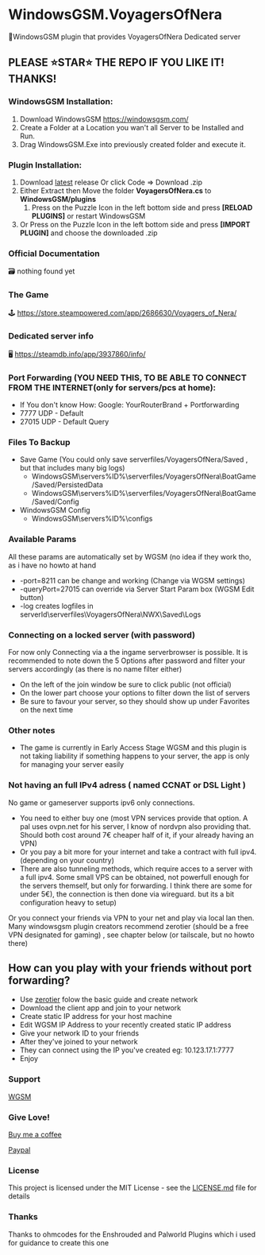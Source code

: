 # WindowsGSM.VoyagersOfNera
🧩WindowsGSM plugin that provides VoyagersOfNera Dedicated server

## PLEASE ⭐STAR⭐ THE REPO IF YOU LIKE IT! THANKS!

### WindowsGSM Installation: 
1. Download  WindowsGSM https://windowsgsm.com/ 
2. Create a Folder at a Location you wan't all Server to be Installed and Run.
3. Drag WindowsGSM.Exe into previously created folder and execute it.

### Plugin Installation:
1. Download [latest](https://https://github.com/Raziel7893/WindowsGSM.VoyagersOfNera/releases/latest) release
   Or click Code => Download .zip
3. Either Extract then Move the folder **VoyagersOfNera.cs** to **WindowsGSM/plugins** 
    1. Press on the Puzzle Icon in the left bottom side and press **[RELOAD PLUGINS]** or restart WindowsGSM
4. Or Press on the Puzzle Icon in the left bottom side and press **[IMPORT PLUGIN]** and choose the downloaded .zip

### Official Documentation
🗃️ nothing found yet

### The Game
🕹️ https://store.steampowered.com/app/2686630/Voyagers_of_Nera/

### Dedicated server info
🖥️ https://steamdb.info/app/3937860/info/

### Port Forwarding (YOU NEED THIS, TO BE ABLE TO CONNECT FROM THE INTERNET(only for servers/pcs at home):
- If You don't know How: Google: YourRouterBrand + Portforwarding
- 7777 UDP - Default
- 27015 UDP - Default Query

### Files To Backup
- Save Game (You could only save serverfiles/VoyagersOfNera/Saved , but that includes many big logs)
  - WindowsGSM\servers\%ID%\serverfiles/VoyagersOfNera\BoatGame/Saved/PersistedData
  - WindowsGSM\servers\%ID%\serverfiles/VoyagersOfNera\BoatGame/Saved/Config
- WindowsGSM Config
  - WindowsGSM\servers\%ID%\configs

### Available Params
All these params are automatically set by WGSM (no idea if they work tho, as i have no howto at hand
- -port=8211                    can be change and working (Change via WGSM settings)
- -queryPort=27015              can override via Server Start Param box (WGSM Edit button)
- -log                          creates logfiles in serverId\serverfiles\VoyagersOfNera\NWX\Saved\Logs

### Connecting on a locked server (with password)
For now only Connecting via a the ingame serverbrowser is possible. It is recommended to note down the 5 Options after password and filter your servers accordingly (as there is no name filter either)
- On the left of the join window be sure to click public (not official)
- On the lower part choose your options to filter down the list of servers
- Be sure to favour your server, so they should show up under Favorites on the next time

### Other notes
- The game is currently in Early Access Stage WGSM and this plugin is not taking liability if something happens to your server, the app is only for managing your server easily

### Not having an full IPv4 adress ( named CCNAT or DSL Light )
No game or gameserver supports ipv6 only connections. 
- You need to either buy one (most VPN services provide that option. A pal uses ovpn.net for his server, I know of nordvpn also providing that. Should both cost around 7€ cheaper half of it, if your already having an VPN)
- Or you pay a bit more for your internet and take a contract with full ipv4. (depending on your country)
- There are also tunneling methods, which require acces to a server with a full ipv4. Some small VPS can be obtained, not powerfull enough for the servers themself, but only for forwarding. I think there are some for under 5€), the connection is then done via wireguard. but its a bit configuration heavy to setup) 

Or you connect your friends via VPN to your net and play via local lan then.
Many windowsgsm plugin creators recommend zerotier (should be a free VPN designated for gaming) , see chapter below (or tailscale, but no howto there)

## How can you play with your friends without port forwarding?
- Use [zerotier](https://www.zerotier.com/) folow the basic guide and create network
- Download the client app and join to your network
- Create static IP address for your host machine
- Edit WGSM IP Address to your recently created static IP address
- Give your network ID to your friends
- After they've joined to your network
- They can connect using the IP you've created eg: 10.123.17.1:7777
- Enjoy

### Support
[WGSM](https://discord.com/channels/590590698907107340/645730252672335893)

### Give Love!
[Buy me a coffee](https://ko-fi.com/raziel7893)

[Paypal](https://paypal.me/raziel7893)

### License
This project is licensed under the MIT License - see the <a href="https://github.com/raziel7893/WindowsGSM.VoyagersOfNera/blob/main/LICENSE">LICENSE.md</a> file for details

### Thanks
Thanks to ohmcodes for the Enshrouded and Palworld Plugins which i used for guidance to create this one
